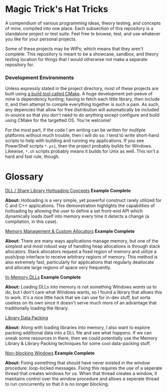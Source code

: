 # Magic Trick's Hat Tricks

A compendium of various programming ideas, theory testing, and concepts of mine,
compiled into one place. Each subsection of this repository is a standalone
project or test suite. Feel free to browse, test, and use whatever you like for
your personal projects.

Some of these projects may be WIPs; which means that they aren't complete. This
repository is meant to be a showcase, sandbox, and theory testing location for
things that I would otherwise not make a separate repository for.

### Development Environments

Unless expressly stated in the project directory, most of these projects are built
using [a build tool called CMake](https://cmake.org/). A huge development pet-peeve
of mine is dependency hunting; having to fetch each little library, then
include it, and then attempt to compile everything together is such a pain. As such,
any depencies that allow for free distribution will automatically be included in-source
so that you don't need to do anything except configure and build using CMake for the
targetted OS. You're welcome!

For the most part, if the code I am writing can be written for multiple platforms
without much trouble, then I will do so. I tend to write short-hand scripts to help
with building and running my applications. If you see PowerShell scripts `*.ps1`,
then the project probably builds for Windows. Likewise, `*.sh` scripts probably means
it builds for Unix as well. This isn't a hard and fast rule, though.

# Glossary

[DLL / Share Library Hotloading Concepts](./Hotloading) **Example Complete**

**About:**
Hotloading is a very simple, yet powerful construct rarely utilized for C and C++ applications.
This demonstration highlights the capabilities of hotloading by allowing the user to define a set front-end API
which dynamically loads itself into memory every time it detects a change (a compilation, in this case).

[Memory Management & Custom Allocators](./Allocators) **Example Complete**

**About:**
There are many ways applications manage memory, but one of the simplest
and most robust way of handling heap allocations is through stack allocators. Stack
allocators request a fixed region of memory and utilize a push/pop interface to receive
arbitrary regions of memory. This method is also extremely fast, particularly for
applications that regularly deallocate and allocate large regions of space very frequently.

[In-Memory DLLs](./MemoryLibrary) **Example Complete**

**About:**
Loading DLLs into memory is not something Windows *wants* us to do, but I don't
care what Windows wants, so I found a library that allows this to work. It's a nice
little hack that we can use for in-dev stuff, but sorta useless on its own since
it doesn't serve much more of an advantage that traditionally loading the library.

[Library Data Packing](./LibraryPacking)

**About:**
Along with loading libraries into memory, I also want to explore packing additional
data into a DLL file and see what happens. If we can sneak some resources in there,
then we could potentially use the Memory Library & Library Packing techniques for
some cool data-packing stuff.

[Non-blocking Windows](./NonblockWindow) **Example Complete**

**About:**
Fixing something that should have never existed in the window procedure: loop-locked
messages. Fixing this requires the use of a seperate thread that creates windows for
us. When that thread creates a window, it maintains control over the window procedure
and allows a seperate thread to run concurrently so that it is no longer blocking.
